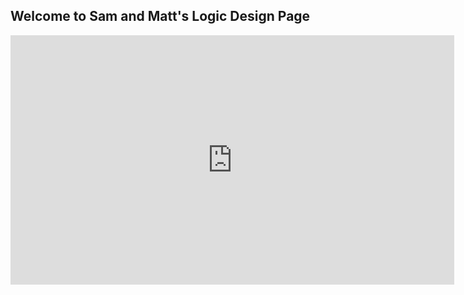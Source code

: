 ## Welcome to Sam and Matt's Logic Design Page

<iframe width="710" height="399" src="https://www.youtube.com/embed/CsssDK88z5o" frameborder="0" allow="autoplay; encrypted-media" allowfullscreen></iframe>
